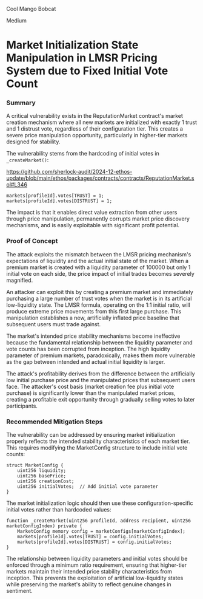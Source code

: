 Cool Mango Bobcat

Medium

# Market Initialization State Manipulation in LMSR Pricing System due to Fixed Initial Vote Count

### Summary
A critical vulnerability exists in the ReputationMarket contract's market creation mechanism where all new markets are initialized with exactly 1 trust and 1 distrust vote, regardless of their configuration tier. This creates a severe price manipulation opportunity, particularly in higher-tier markets designed for stability.

The vulnerability stems from the hardcoding of initial votes in `_createMarket()`:

https://github.com/sherlock-audit/2024-12-ethos-update/blob/main/ethos/packages/contracts/contracts/ReputationMarket.sol#L346

```solidity
markets[profileId].votes[TRUST] = 1;
markets[profileId].votes[DISTRUST] = 1;
```

The impact is that it enables direct value extraction from other users through price manipulation, permanently corrupts market price discovery mechanisms, and is easily exploitable with significant profit potential.

### Proof of Concept

The attack exploits the mismatch between the LMSR pricing mechanism's expectations of liquidity and the actual initial state of the market. When a premium market is created with a liquidity parameter of 100000 but only 1 initial vote on each side, the price impact of initial trades becomes severely magnified.

An attacker can exploit this by creating a premium market and immediately purchasing a large number of trust votes when the market is in its artificial low-liquidity state. The LMSR formula, operating on the 1:1 initial ratio, will produce extreme price movements from this first large purchase. This manipulation establishes a new, artificially inflated price baseline that subsequent users must trade against.

The market's intended price stability mechanisms become ineffective because the fundamental relationship between the liquidity parameter and vote counts has been corrupted from inception. The high liquidity parameter of premium markets, paradoxically, makes them more vulnerable as the gap between intended and actual initial liquidity is larger.

The attack's profitability derives from the difference between the artificially low initial purchase price and the manipulated prices that subsequent users face. The attacker's cost basis (market creation fee plus initial vote purchase) is significantly lower than the manipulated market prices, creating a profitable exit opportunity through gradually selling votes to later participants.

### Recommended Mitigation Steps

The vulnerability can be addressed by ensuring market initialization properly reflects the intended stability characteristics of each market tier. This requires modifying the MarketConfig structure to include initial vote counts:

```solidity
struct MarketConfig {
    uint256 liquidity;
    uint256 basePrice;
    uint256 creationCost;
    uint256 initialVotes;  // Add initial vote parameter
}
```

The market initialization logic should then use these configuration-specific initial votes rather than hardcoded values:

```solidity
function _createMarket(uint256 profileId, address recipient, uint256 marketConfigIndex) private {
    MarketConfig memory config = marketConfigs[marketConfigIndex];
    markets[profileId].votes[TRUST] = config.initialVotes;
    markets[profileId].votes[DISTRUST] = config.initialVotes;
}
```

The relationship between liquidity parameters and initial votes should be enforced through a minimum ratio requirement, ensuring that higher-tier markets maintain their intended price stability characteristics from inception. This prevents the exploitation of artificial low-liquidity states while preserving the market's ability to reflect genuine changes in sentiment.